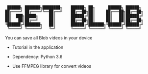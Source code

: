```
 ██████╗ ███████╗████████╗    ██████╗ ██╗      ██████╗ ██████╗ 
██╔════╝ ██╔════╝╚══██╔══╝    ██╔══██╗██║     ██╔═══██╗██╔══██╗
██║  ███╗█████╗     ██║       ██████╔╝██║     ██║   ██║██████╔╝
██║   ██║██╔══╝     ██║       ██╔══██╗██║     ██║   ██║██╔══██╗
╚██████╔╝███████╗   ██║       ██████╔╝███████╗╚██████╔╝██████╔╝
 ╚═════╝ ╚══════╝   ╚═╝       ╚═════╝ ╚══════╝ ╚═════╝ ╚═════╝ 

```

You can save all Blob videos in your device
* Tutorial in the application
* Dependency: Python 3.6

* Use FFMPEG library for convert videos
